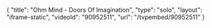 {
    "title": "Ohm Mind - Doors Of Imagination",
    "type": "solo",
    "layout": "iframe-static",
    "videoId": "90952511",
    "url": "\/tvpembed\/90952511"
}